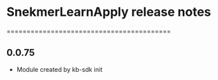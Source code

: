 # SnekmerLearnApply release notes
=========================================

0.0.75
-----
* Module created by kb-sdk init
